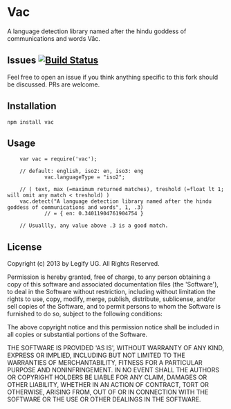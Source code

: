 Vac
===

A language detection library named after the hindu goddess of communications and words Vāc.

Issues [![Build Status](https://travis-ci.org/Legify/vac.png)](https://travis-ci.org/Legify/vac)
------------

Feel free to open an issue if you think anything specific to this fork should be discussed. PRs are welcome.

Installation
------------

  `npm install vac`

Usage
------------

        var vac = require('vac');

        // default: english, iso2: en, iso3: eng
                vac.languageType = "iso2";

        // ( text, max (=maximum returned matches), treshold (=float lt 1; will omit any match < treshold) )
        vac.detect("A language detection library named after the hindu goddess of communications and words", 1, .3)
                // = { en: 0.34011904761904754 }

        // Usuallly, any value above .3 is a good match.

License
------------

Copyright (c) 2013 by Legify UG. All Rights Reserved.

Permission is hereby granted, free of charge, to any person obtaining a copy of
this software and associated documentation files (the 'Software'), to deal in
the Software without restriction, including without limitation the rights to use,
copy, modify, merge, publish, distribute, sublicense, and/or sell copies of the
Software, and to permit persons to whom the Software is furnished to do so,
subject to the following conditions:

The above copyright notice and this permission notice shall be included in all
copies or substantial portions of the Software.

THE SOFTWARE IS PROVIDED 'AS IS', WITHOUT WARRANTY OF ANY KIND, EXPRESS OR
IMPLIED, INCLUDING BUT NOT LIMITED TO THE WARRANTIES OF MERCHANTABILITY, FITNESS
FOR A PARTICULAR PURPOSE AND NONINFRINGEMENT. IN NO EVENT SHALL THE AUTHORS OR
COPYRIGHT HOLDERS BE LIABLE FOR ANY CLAIM, DAMAGES OR OTHER LIABILITY, WHETHER
IN AN ACTION OF CONTRACT, TORT OR OTHERWISE, ARISING FROM, OUT OF OR IN
CONNECTION WITH THE SOFTWARE OR THE USE OR OTHER DEALINGS IN THE SOFTWARE.
